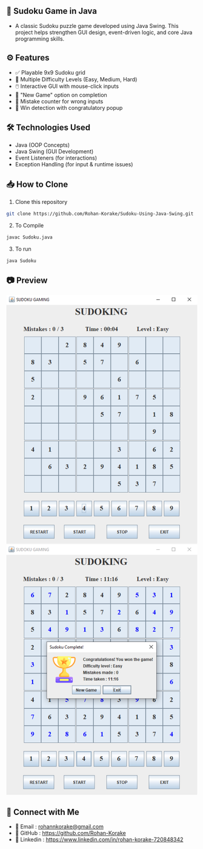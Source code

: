## 🧩 Sudoku Game in Java

- A classic Sudoku puzzle game developed using Java Swing. This project helps strengthen GUI design, event-driven logic, and core Java programming skills.

## ⚙️ Features

- ✅ Playable 9x9 Sudoku grid
- 🧠 Multiple Difficulty Levels (Easy, Medium, Hard)
- 🖱️ Interactive GUI with mouse-click inputs
- 🔁 "New Game" option on completion
- 🚫 Mistake counter for wrong inputs
- 🎉 Win detection with congratulatory popup

## 🛠️ Technologies Used

- Java (OOP Concepts)
- Java Swing (GUI Development)
- Event Listeners (for interactions)
- Exception Handling (for input & runtime issues)

## 📥 How to Clone

1. Clone this repository

```bash
git clone https://github.com/Rohan-Korake/Sudoku-Using-Java-Swing.git
```

2. To Compile

```bash
javac Sudoku.java
```

3. To run

```bash
java Sudoku
```

## 📷 Preview

![Preview](Preview1.png)
![Preview](Preview2.png)

## 📩 Connect with Me

- 📧 Email : rohannkorake@gmail.com
- 📂 GitHub : https://github.com/Rohan-Korake
- 🔗 Linkedin : https://www.linkedin.com/in/rohan-korake-720848342
